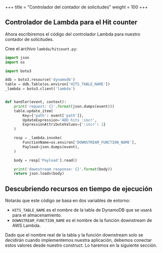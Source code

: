 +++
title = "Controlador del contador de solicitudes"
weight = 100
+++

## Controlador de Lambda para el Hit counter

Ahora escribiremos el código del controlador Lambda para nuestro contador de solicitudes.

Cree el archivo `lambda/hitcount.py`:

```python
import json
import os

import boto3

ddb = boto3.resource('dynamodb')
table = ddb.Table(os.environ['HITS_TABLE_NAME'])
_lambda = boto3.client('lambda')


def handler(event, context):
    print('request: {}'.format(json.dumps(event)))
    table.update_item(
        Key={'path': event['path']},
        UpdateExpression='ADD hits :incr',
        ExpressionAttributeValues={':incr': 1}
    )

    resp = _lambda.invoke(
        FunctionName=os.environ['DOWNSTREAM_FUNCTION_NAME'],
        Payload=json.dumps(event),
    )

    body = resp['Payload'].read()

    print('downstream response: {}'.format(body))
    return json.loads(body)
```

## Descubriendo recursos en tiempo de ejecución 

Notarás que este código se basa en dos variables de entorno: 

 * `HITS_TABLE_NAME` es el nombre de la tabla de DynamoDB que se usará para el almacenamiento. 
 * `DOWNSTREAM_FUNCTION_NAME` es el nombre de la función downstream de AWS Lambda.

Dado que el nombre real de la tabla y la función downstream solo se decidirán cuando implementemos nuestra aplicación, debemos conectar estos valores desde nuestro construct. Lo haremos en la siguiente sección.